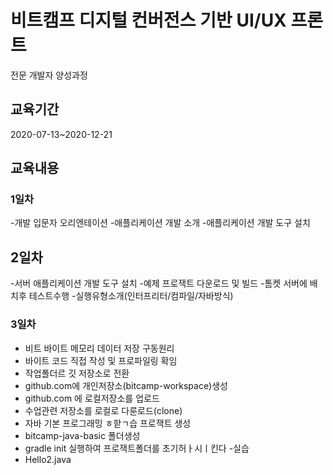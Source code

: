 # 비트캠프 디지털 컨버전스 기반 UI/UX 프론트
전문 개발자 양성과정

## 교육기간 
2020-07-13~2020-12-21

## 교육내용

### 1일차

-개발 입문자 오리엔테이션 
-애플리케이션 개발 소개
-애플리케이션 개발 도구 설치

## 2일차

-서버 애플리케이션 개발 도구 설치
-예제 프로잭트 다운로드 및 빌드
-톰켓 서버에 배치후 테스트수행
-실행유형소개(인터프리터/컴파일/자바방식)

### 3일차
- 비트 바이트 메모리 데이터 저장 구동원리
- 바이트 코드 직접 작성 및 프로파일링 확임
- 작업폴더르 깃 저장소로 전환
- github.com에 개인저장소(bitcamp-workspace)생성
-  github.com 에 로컬저장소를 업로드
- 수업관련 저장소를 로컬로 다룬로드(clone)
- 자바 기본 프로그래밍 ㅎ핟ㄱ습 프로잭트 생성
- bitcamp-java-basic 폴더생성
- gradle init 실행하여 프로잭트폴더를 초기허ㅏ시ㅣ킨다 
-실습
- Hello2.java